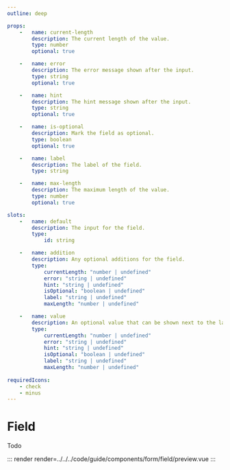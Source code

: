 ```yaml
---
outline: deep

props:
    -   name: current-length
        description: The current length of the value.
        type: number
        optional: true

    -   name: error
        description: The error message shown after the input.
        type: string
        optional: true

    -   name: hint
        description: The hint message shown after the input.
        type: string
        optional: true

    -   name: is-optional
        description: Mark the field as optional.
        type: boolean
        optional: true

    -   name: label
        description: The label of the field.
        type: string

    -   name: max-length
        description: The maximum length of the value.
        type: number
        optional: true

slots:
    -   name: default
        description: The input for the field.
        type:
            id: string

    -   name: addition
        description: Any optional additions for the field.
        type:
            currentLength: "number | undefined"
            error: "string | undefined"
            hint: "string | undefined"
            isOptional: "boolean | undefined"
            label: "string | undefined"
            maxLength: "number | undefined"

    -   name: value
        description: An optional value that can be shown next to the label.
        type:
            currentLength: "number | undefined"
            error: "string | undefined"
            hint: "string | undefined"
            isOptional: "boolean | undefined"
            label: "string | undefined"
            maxLength: "number | undefined"
        
requiredIcons:
    - check
    - minus
---
```


# Field

Todo

::: render
render=../../../code/guide/components/form/field/preview.vue
:::

<FrontmatterDocs/>
